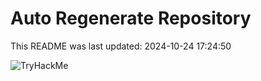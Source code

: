 # Auto Regenerate Repository

This README was last updated: 2024-10-24 17:24:50

 ![TryHackMe](https://tryhackme.com/badge/533634)